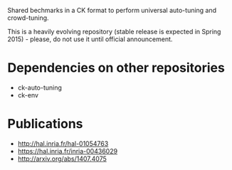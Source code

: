 Shared bechmarks in a CK format to perform universal auto-tuning
and crowd-tuning.

This is a heavily evolving repository 
(stable release is expected in Spring 2015) - 
please, do not use it until official announcement.

Dependencies on other repositories
==================================
* ck-auto-tuning
* ck-env

Publications
============
* http://hal.inria.fr/hal-01054763
* https://hal.inria.fr/inria-00436029
* http://arxiv.org/abs/1407.4075
